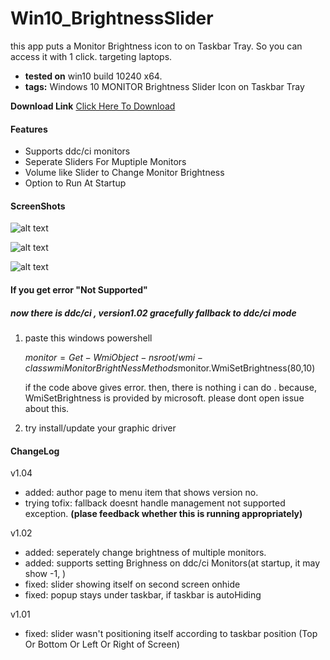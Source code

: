 # Win10_BrightnessSlider
this app puts a Monitor Brightness icon to on Taskbar Tray. So you can access it with 1 click.
targeting laptops. 

* **tested on** win10 build 10240 x64.
* **tags:** Windows 10 MONITOR Brightness Slider Icon on Taskbar Tray

**Download Link**  [Click Here To Download](https://github.com/blackholeearth/Win10_BrightnessSlider/blob/master/Win10_BrightnessSlider/bin/Debug/Win10_BrightnessSlider.exe?raw=true)

#### Features

* Supports ddc/ci monitors
* Seperate Sliders For Muptiple Monitors
* Volume like Slider to Change Monitor Brightness
* Option to Run At Startup

#### ScreenShots

![alt text](https://github.com/blackholeearth/Win10_BrightnessSlider/blob/master/ss1.jpg?raw=true)

![alt text](https://github.com/blackholeearth/Win10_BrightnessSlider/blob/master/ss2.jpg?raw=true)

![alt text](https://github.com/blackholeearth/Win10_BrightnessSlider/blob/master/ss3.jpg?raw=true)


 
#### If you get error "Not Supported" 
#####  now there is ddc/ci , version1.02 gracefully fallback to ddc/ci mode  

1) paste this  windows powershell 
   
   $monitor = Get-WmiObject -ns root/wmi -class wmiMonitorBrightNessMethods$monitor.WmiSetBrightness(80,10) 
  
   if the code above gives error. then, there is nothing i can do . 
   because, WmiSetBrightness is provided by microsoft.  please dont open issue about this.
    
2) try install/update your graphic driver  

 
#### ChangeLog
v1.04
* added: author page to  menu item  that shows version no.
* trying tofix: fallback doesnt handle management not supported exception.  **(plase feedback whether this is running appropriately)**

v1.02

* added: seperately change brightness of multiple monitors.
* added: supports setting Brighness on ddc/ci Monitors(at startup, it may show -1,  )
* fixed: slider showing itself on second screen onhide 
* fixed: popup stays under taskbar, if taskbar is autoHiding  

v1.01

* fixed: slider wasn't positioning itself according to taskbar position (Top Or Bottom Or Left Or Right of Screen)

